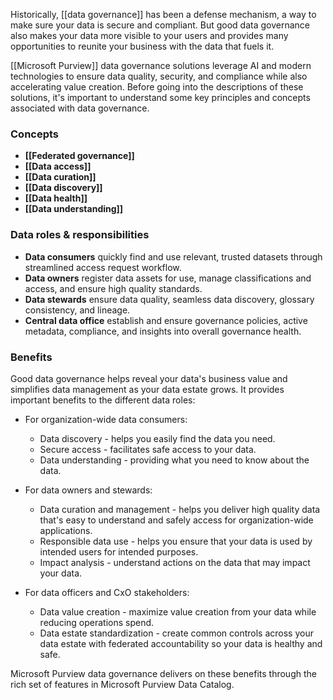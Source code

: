 Historically, [[data governance]] has been a defense mechanism, a way to make sure your data is secure and compliant. But good data governance also makes your data more visible to your users and provides many opportunities to reunite your business with the data that fuels it.

[[Microsoft Purview]] data governance solutions leverage AI and modern technologies to ensure data quality, security, and compliance while also accelerating value creation. Before going into the descriptions of these solutions, it's important to understand some key principles and concepts associated with data governance.
### Concepts
- **[[Federated governance]]**
- **[[Data access]]** 
- **[[Data curation]]**
- **[[Data discovery]]** 
- **[[Data health]]** 
- **[[Data understanding]]** 
### Data roles & responsibilities
- **Data consumers** quickly find and use relevant, trusted datasets through streamlined access request workflow.
- **Data owners** register data assets for use, manage classifications and access, and ensure high quality standards.
- **Data stewards** ensure data quality, seamless data discovery, glossary consistency, and lineage.
- **Central data office** establish and ensure governance policies, active metadata, compliance, and insights into overall governance health.
### Benefits
Good data governance helps reveal your data's business value and simplifies data management as your data estate grows. It provides important benefits to the different data roles:
- For organization-wide data consumers:
    - Data discovery - helps you easily find the data you need.
    - Secure access - facilitates safe access to your data.
    - Data understanding - providing what you need to know about the data.
    
- For data owners and stewards:
    - Data curation and management - helps you deliver high quality data that's easy to understand and safely access for organization-wide applications.
    - Responsible data use - helps you ensure that your data is used by intended users for intended purposes.
    - Impact analysis - understand actions on the data that may impact your data.
- For data officers and CxO stakeholders:
    - Data value creation - maximize value creation from your data while reducing operations spend.
    - Data estate standardization - create common controls across your data estate with federated accountability so your data is healthy and safe.

Microsoft Purview data governance delivers on these benefits through the rich set of features in Microsoft Purview Data Catalog.